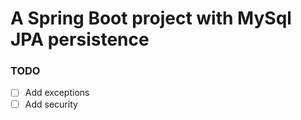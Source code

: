 # A Spring Boot project with MySql JPA persistence

### TODO
- [ ] Add exceptions
- [ ] Add security
